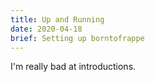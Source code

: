 ```yaml
---
title: Up and Running
date: 2020-04-18
brief: Setting up borntofrappe
---
```


I'm really bad at introductions.
